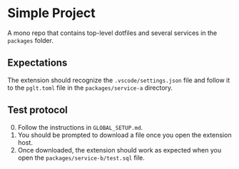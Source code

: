 # Simple Project

A mono repo that contains top-level dotfiles and several services in the `packages` folder.

## Expectations

The extension should recognize the `.vscode/settings.json` file and follow it to the `pglt.toml` file in the `packages/service-a` directory.

## Test protocol

0. Follow the instructions in `GLOBAL_SETUP.md`.
1. You should be prompted to download a file once you open the extension host.
2. Once downloaded, the extension should work as expected when you open the `packages/service-b/test.sql` file.
